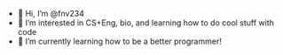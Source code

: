 - 👋 Hi, I’m @fnv234
- 👀 I’m interested in CS+Eng, bio, and learning how to do cool stuff with code
- 🌱 I’m currently learning how to be a better programmer!

<!---
fnv234/fnv234 is a ✨ special ✨ repository because its `README.md` (this file) appears on your GitHub profile.
You can click the Preview link to take a look at your changes.
--->

